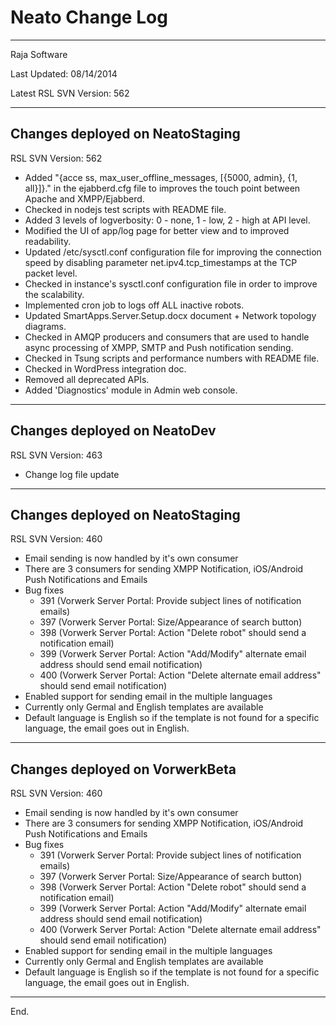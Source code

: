 Neato Change Log
=========
___________________________________________________________________________________
Raja Software 

Last Updated: 08/14/2014

Latest RSL SVN Version: 562
___________________________________________________________________________________

Changes deployed on NeatoStaging
------------------------------------------------------
RSL SVN Version: 562

- Added "{acce ss, max_user_offline_messages, [{5000, admin}, {1, all}]}." in the ejabberd.cfg file to improves the touch point between Apache and XMPP/Ejabberd.
- Checked in nodejs test scripts with README file.
- Added 3 levels of logverbosity: 0 - none, 1 - low, 2 - high at API level.
- Modified the UI of app/log page for better view and to improved readability.
- Updated /etc/sysctl.conf configuration file for improving the connection speed by disabling parameter net.ipv4.tcp_timestamps at the  TCP packet level.
- Checked in instance's sysctl.conf configuration file in order to improve the scalability.
- Implemented cron job to logs off ALL inactive robots.
- Updated SmartApps.Server.Setup.docx document + Network topology diagrams. 
- Checked in AMQP producers and consumers that are used to handle async processing of XMPP, SMTP and Push notification sending.
- Checked in Tsung scripts and performance numbers with README file.
- Checked in WordPress integration doc.
- Removed all deprecated APIs.
- Added 'Diagnostics' module in Admin web console.
__________________________________________________________________________________

Changes deployed on NeatoDev
------------------------------------------------------
RSL SVN Version: 463
- Change log file update
___________________________________________________________________________________

Changes deployed on NeatoStaging
------------------------------------------------------
RSL SVN Version: 460
- Email sending is now handled by it's own consumer
- There are 3 consumers for sending XMPP Notification, iOS/Android Push Notifications and Emails
- Bug fixes 
    - 391 (Vorwerk Server Portal: Provide subject lines of notification emails)
    - 397 (Vorwerk Server Portal: Size/Appearance of search button)
    - 398 (Vorwerk Server Portal: Action "Delete robot" should send a notification email)
    - 399 (Vorwerk Server Portal: Action "Add/Modify" alternate email address should send email notification)
    - 400 (Vorwerk Server Portal: Action "Delete alternate email address" should send email notification)
- Enabled support for sending email in the multiple languages
- Currently only Germal and English templates are available
- Default language is English so if the template is not found for a specific language, the email goes out in English.

___________________________________________________________________________________

Changes deployed on VorwerkBeta
------------------------------------------------------
RSL SVN Version: 460
- Email sending is now handled by it's own consumer
- There are 3 consumers for sending XMPP Notification, iOS/Android Push Notifications and Emails
- Bug fixes 
    - 391 (Vorwerk Server Portal: Provide subject lines of notification emails)
    - 397 (Vorwerk Server Portal: Size/Appearance of search button)
    - 398 (Vorwerk Server Portal: Action "Delete robot" should send a notification email)
    - 399 (Vorwerk Server Portal: Action "Add/Modify" alternate email address should send email notification)
    - 400 (Vorwerk Server Portal: Action "Delete alternate email address" should send email notification)
- Enabled support for sending email in the multiple languages
- Currently only Germal and English templates are available
- Default language is English so if the template is not found for a specific language, the email goes out in English.

___________________________________________________________________________________

End.